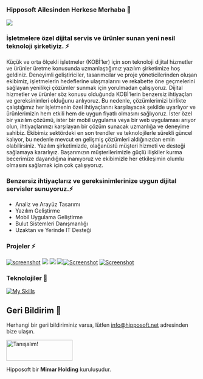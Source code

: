 ### Hipposoft Ailesinden Herkese Merhaba 👋
<img src="https://github.com/hipposoftsoftware/hipposoftsoftware/blob/main/assets/Code-typing-bro-1024x1024.png" width="auto">

### İşletmelere özel dijital servis ve ürünler sunan yeni nesil teknoloji şirketiyiz. ⚡
Küçük ve orta ölçekli işletmeler (KOBİ’ler) için son teknoloji dijital hizmetler ve ürünler üretme konusunda uzmanlaştığımız yazılım şirketimize hoş geldiniz. Deneyimli geliştiriciler, tasarımcılar ve proje yöneticilerinden oluşan ekibimiz, işletmelerin hedeflerine ulaşmalarını ve rekabette öne geçmelerini sağlayan yenilikçi çözümler sunmak için yorulmadan çalışıyoruz. Dijital hizmetler ve ürünler söz konusu olduğunda KOBİ’lerin benzersiz ihtiyaçları ve gereksinimleri olduğunu anlıyoruz. Bu nedenle, çözümlerimizi birlikte çalıştığımız her işletmenin özel ihtiyaçlarını karşılayacak şekilde uyarlıyor ve ürünlerimizin hem etkili hem de uygun fiyatlı olmasını sağlıyoruz. İster özel bir yazılım çözümü, ister bir mobil uygulama veya bir web uygulaması arıyor olun, ihtiyaçlarınızı karşılayan bir çözüm sunacak uzmanlığa ve deneyime sahibiz. Ekibimiz sektördeki en son trendler ve teknolojilerle sürekli güncel kalıyor, bu nedenle mevcut en gelişmiş çözümleri aldığınızdan emin olabilirsiniz. Yazılım şirketimizde, olağanüstü müşteri hizmeti ve desteği sağlamaya kararlıyız. Başarımızın müşterilerimizle güçlü ilişkiler kurma becerimize dayandığına inanıyoruz ve ekibimizle her etkileşimin olumlu olmasını sağlamak için çok çalışıyoruz.

### Benzersiz ihtiyaçlarız ve gereksinimlerinize uygun dijital servisler sunuyoruz.⚡
- Analiz ve Arayüz Tasarımı
- Yazılım Geliştirme
- Mobil Uygulama Geliştirme
- Bulut Sistemleri Danışmanlığı
- Uzaktan ve Yerinde IT Desteği

### Projeler ⚡
[![screenshot](https://github.com/hipposoftsoftware/hipposoftsoftware/blob/main/assets/ofixcom.png)](https://www.ofix.com) [![](https://github.com/hipposoftsoftware/hipposoftsoftware/blob/main/assets/ofix%20app.png)]() [![](https://github.com/hipposoftsoftware/hipposoftsoftware/blob/main/assets/hrplan.png)]() [![](https://github.com/hipposoftsoftware/hipposoftsoftware/blob/main/assets/hrplan%20app.png)]()[![Screenshot](https://github.com/hipposoftsoftware/hipposoftsoftware/blob/main/assets/churnrater.png)]()
[![Screenshot](https://github.com/hipposoftsoftware/hipposoftsoftware/blob/main/assets/srv365%20app.png)]()




### Teknolojiler 🔭

[![My Skills](https://skillicons.dev/icons?i=azure,flutter,vue,react,angular,cs,php,cloudflare&theme=light)]()

## Geri Bildirim 💬

Herhangi bir geri bildiriminiz varsa, lütfen info@hipposoft.net adresinden bize ulaşın.

<a href="https://hipposoft.net" target="_blank"><img src="https://github.com/hipposoftsoftware/hipposoftsoftware/blob/main/assets/contact.png" alt="Tanışalım!" height="55" width="174"></a>





Hipposoft bir **Mimar Holding** kuruluşudur.

<!--
**hipposoftsoftware/hipposoftsoftware** is a ✨ _special_ ✨ repository because its `README.md` (this file) appears on your GitHub profile.

Here are some ideas to get you started:

- 🔭 I’m currently working on ...
- 🌱 I’m currently learning ...
- 👯 I’m looking to collaborate on ...
- 🤔 I’m looking for help with ...
- 💬 Ask me about ...
- 📫 How to reach me: ...
- 😄 Pronouns: ...
- ⚡ Fun fact: ...

-->
